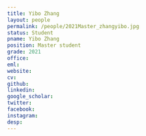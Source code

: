 ```yaml
---
title: Yibo Zhang
layout: people
permalink: /people/2021Master_zhangyibo.jpg
status: Student
pname: Yibo Zhang
position: Master student
grade: 2021
office: 
eml: 
website: 
cv: 
github: 
linkedin:
google_scholar: 
twitter: 
facebook: 
instagram:
desp: 
---
```


